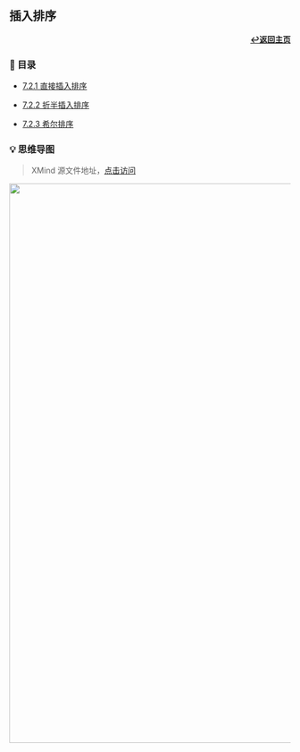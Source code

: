 ## 插入排序

<div align="right">
    <a href="/README.md"><b>↩返回主页</b></a>
</div>

### 📝 目录

+ [7.2.1 直接插入排序](7.2.1%20直接插入排序.md)

+ [7.2.2 折半插入排序](7.2.2%20折半插入排序.md)

+ [7.2.3 希尔排序](7.2.3%20希尔排序.md)

### 💡 思维导图

> XMind 源文件地址，[点击访问](/files/7/7.2.xmind)

<div align="center">
    <img src="/pics/7/7.2.png" width=1000>
</div>